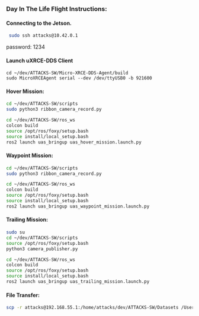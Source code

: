 ### Day In The Life Flight Instructions:

#### Connecting to the Jetson.
```bash
 sudo ssh attacks@10.42.0.1
```
password: 1234

#### Launch uXRCE-DDS Client
```
cd ~/dev/ATTACKS-SW/Micro-XRCE-DDS-Agent/build
sudo MicroXRCEAgent serial --dev /dev/ttyUSB0 -b 921600
```

#### Hover Mission:
```bash
cd ~/dev/ATTACKS-SW/scripts
sudo python3 ribbon_camera_record.py
```

```bash
cd ~/dev/ATTACKS-SW/ros_ws
colcon build
source /opt/ros/foxy/setup.bash
source install/local_setup.bash
ros2 launch uas_bringup uas_hover_mission.launch.py
```

#### Waypoint Mission:
```bash
cd ~/dev/ATTACKS-SW/scripts
sudo python3 ribbon_camera_record.py
```

```bash
cd ~/dev/ATTACKS-SW/ros_ws
colcon build
source /opt/ros/foxy/setup.bash
source install/local_setup.bash
ros2 launch uas_bringup uas_waypoint_mission.launch.py
```

#### Trailing Mission:
```bash
sudo su
cd ~/dev/ATTACKS-SW/scripts
source /opt/ros/foxy/setup.bash
python3 camera_publisher.py
```

```bash
cd ~/dev/ATTACKS-SW/ros_ws
colcon build
source /opt/ros/foxy/setup.bash
source install/local_setup.bash
ros2 launch uas_bringup uas_trailing_mission.launch.py
```

#### File Transfer:
```bash
scp -r attacks@192.168.55.1:/home/attacks/dev/ATTACKS-SW/Datasets /Users/nicolasperrault/Desktop/Test
```
